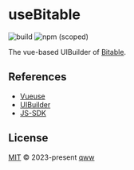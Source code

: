 # useBitable

![build](https://img.shields.io/github/actions/workflow/status/497363983/useBitable/build)
![npm (scoped)](https://img.shields.io/npm/v/%40qww0302/use-bitable)

The vue-based UIBuilder of [Bitable](https://www.feishu.cn/product/base).

## References

- [Vueuse](https://github.com/vueuse/vueuse)
- [UIBuilder](https://bytedance.feishu.cn/docx/Dt2hdGiHtoP7jrx23N7cPqGBnWg)
- [JS-SDK](https://lark-base-team.github.io/js-sdk-docs/zh/api/bridge#getdata)

## License

[MIT](https://github.com/497363983/useBitable/blob/main/LICENSE) © 2023-present [qww](https://github.com/497363983/)
